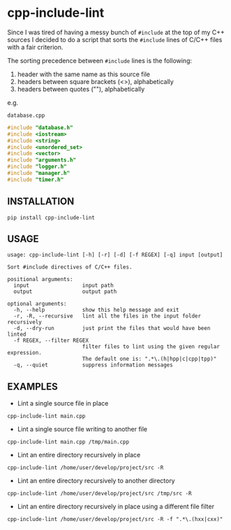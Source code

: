 # cpp-include-lint

Since I was tired of having a messy bunch of `#include` at the top of my C++ 
sources I decided to do a script that sorts the `#include` lines of C/C++ files 
with a fair criterion.

The sorting precedence between `#include` lines is the following:
1. header with the same name as this source file
2. headers between square brackets (<>), alphabetically
3. headers between quotes (""), alphabetically

e.g. 

`database.cpp`
```cpp
#include "database.h"
#include <iostream>
#include <string>
#include <unordered_set>
#include <vector>
#include "arguments.h"
#include "logger.h"
#include "manager.h"
#include "timer.h"
```

## INSTALLATION
```
pip install cpp-include-lint
```

## USAGE

```
usage: cpp-include-lint [-h] [-r] [-d] [-f REGEX] [-q] input [output]

Sort #include directives of C/C++ files.

positional arguments:
  input                 input path
  output                output path

optional arguments:
  -h, --help            show this help message and exit
  -r, -R, --recursive   lint all the files in the input folder recursively
  -d, --dry-run         just print the files that would have been linted
  -f REGEX, --filter REGEX
                        filter files to lint using the given regular expression. 
                        The default one is: ".*\.(h|hpp|c|cpp|tpp)"
  -q, --quiet           suppress information messages

```

## EXAMPLES

* Lint a single source file in place
```
cpp-include-lint main.cpp
```

* Lint a single source file writing to another file
```
cpp-include-lint main.cpp /tmp/main.cpp
```

* Lint an entire directory recursively in place
```
cpp-include-lint /home/user/develop/project/src -R
```

* Lint an entire directory recursively to another directory
```
cpp-include-lint /home/user/develop/project/src /tmp/src -R
```


* Lint an entire directory recursively in place using a different file filter
```
cpp-include-lint /home/user/develop/project/src -R -f ".*\.(hxx|cxx)"
```
